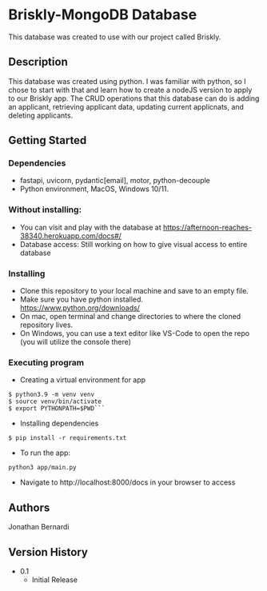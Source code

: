 # Briskly-MongoDB Database

This database was created to use with our project called Briskly.

## Description

This database was created using python. 
I was familiar with python, so I chose to start with that and learn how to create a nodeJS version to apply to our Briskly app.
The CRUD operations that this database can do is adding an applicant, retrieving applicant data, updating current applicnats, and deleting applicants.

## Getting Started

### Dependencies

* fastapi, uvicorn, pydantic[email], motor, python-decouple
* Python environment, MacOS, Windows 10/11.


### Without installing:
* You can visit and play with the database at https://afternoon-reaches-38340.herokuapp.com/docs#/
* Database access: Still working on how to give visual access to entire database

### Installing

* Clone this repository to your local machine and save to an empty file.
* Make sure you have python installed. https://www.python.org/downloads/
* On mac, open terminal and change directories to where the cloned repository lives. 
* On Windows, you can use a text editor like VS-Code to open the repo (you will utilize the console there)


### Executing program

* Creating a virtual environment for app
```
$ python3.9 -m venv venv
$ source venv/bin/activate
$ export PYTHONPATH=$PWD```
```
* Installing dependencies
```
$ pip install -r requirements.txt
```
* To run the app:
```
python3 app/main.py
```
* Navigate to http://localhost:8000/docs in your browser to access



## Authors

Jonathan Bernardi

## Version History

* 0.1
    * Initial Release
